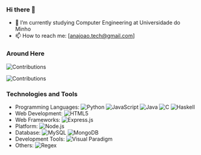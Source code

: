 ### Hi there 👋

- 🌱 I’m currently studying Computer Engineering at Universidade do Minho
- 📫 How to reach me: [anajoao.tech@gmail.com]

### Around Here
![Contributions](https://github-readme-stats.vercel.app/api?username=a95128&show_icons=true&hide=contribs,prs&cache_seconds=86400&theme=cobalt)

![Contributions](https://github-readme-stats.vercel.app/api/top-langs/?username=a95128&layout=compact&theme=cobalt)

### Technologies and Tools

- Programming Languages:
  ![Python](https://img.shields.io/badge/Python-3776AB?style=for-the-badge&logo=python&logoColor=white)
  ![JavaScript](https://img.shields.io/badge/JavaScript-F7DF1E?style=for-the-badge&logo=javascript&logoColor=black)
  ![Java](https://img.shields.io/badge/Java-007396?style=for-the-badge&logo=java&logoColor=white)
  ![C](https://img.shields.io/badge/C-00599C?style=for-the-badge&logo=c&logoColor=white)
  ![Haskell](https://img.shields.io/badge/Haskell-5D4F85?style=for-the-badge&logo=haskell&logoColor=white)
- Web Development:
  ![HTML5](https://img.shields.io/badge/HTML5-E34F26?style=for-the-badge&logo=html5&logoColor=white)
- Web Frameworks:
  ![Express.js](https://img.shields.io/badge/Express.js-000000?style=for-the-badge&logo=express&logoColor=white)
- Platform:
  ![Node.js](https://img.shields.io/badge/Node.js-339933?style=for-the-badge&logo=node.js&logoColor=white)
- Database:
  ![MySQL](https://img.shields.io/badge/MySQL-4479A1?style=for-the-badge&logo=mysql&logoColor=white)
  ![MongoDB](https://img.shields.io/badge/MongoDB-47A248?style=for-the-badge&logo=mongodb&logoColor=white)
- Development Tools:
  ![Visual Paradigm](https://img.shields.io/badge/Visual%20Paradigm-000000?style=for-the-badge&logo=visual-paradigm&logoColor=white)
- Others:
  ![Regex](https://img.shields.io/badge/Regex-333333?style=for-the-badge)
